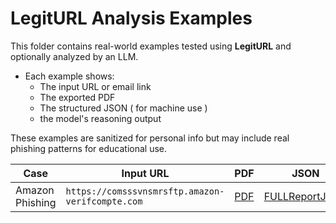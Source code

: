 
# LegitURL Analysis Examples

This folder contains real-world examples tested using **LegitURL** and optionally analyzed by an LLM.

- Each example shows:
  - The input URL or email link
  - The exported PDF
  - The structured JSON ( for machine use )
  - the model's reasoning output

These examples are sanitized for personal info but may include real phishing patterns for educational use.


| Case | Input URL | PDF | JSON | ModelOutput|
|------|-----------|-----|-------|-----|
| Amazon Phishing | `https://comsssvnsmrsftp.amazon-verifcompte.com` | [PDF](./PDF/legitURL_Report_2025-06-03T17:43:54Z-amazon-verifcompte.pdf) | [FULLReportJSON](./JSON/FullReport_comsssvnsmrsftp.amazon-verifcompte.com.JSON) | [Gemini](./ModelOutput/GEMINI_FullReport_comsssvnsmrsftp.amazon-verifcompte.com.text)
